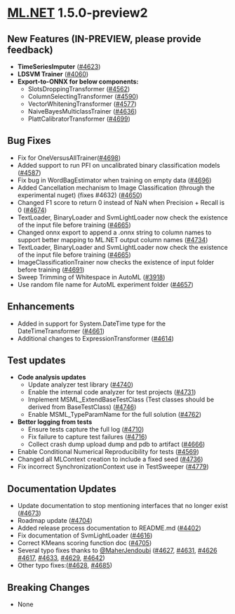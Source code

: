 # [ML.NET](http://dot.net/ml) 1.5.0-preview2

## **New Features (IN-PREVIEW, please provide feedback)**
- **TimeSeriesImputer** ([#4623](https://github.com/dotnet/machinelearning/pull/4623))
- **LDSVM Trainer** ([#4060](https://github.com/dotnet/machinelearning/pull/4060))
- **Export-to-ONNX for below components:**
    - SlotsDroppingTransformer ([#4562](https://github.com/dotnet/machinelearning/pull/4562))
    - ColumnSelectingTransformer ([#4590](https://github.com/dotnet/machinelearning/pull/4590))
    - VectorWhiteningTransformer ([#4577](https://github.com/dotnet/machinelearning/pull/4577))
    - NaiveBayesMulticlassTrainer ([#4636](https://github.com/dotnet/machinelearning/pull/4636))
  	- PlattCalibratorTransformer ([#4699](https://github.com/dotnet/machinelearning/pull/4699))

  
## **Bug Fixes**
- Fix for OneVersusAllTrainer([#4698](https://github.com/dotnet/machinelearning/pull/4698))
- Added support to run PFI on uncalibrated binary classification models ([#4587](https://github.com/dotnet/machinelearning/pull/4587))
- Fix bug in WordBagEstimator when training on empty data ([#4696](https://github.com/dotnet/machinelearning/pull/4696))
- Added Cancellation mechanism to Image Classification (through the experimental nuget) (fixes #4632) ([#4650](https://github.com/dotnet/machinelearning/pull/4650))
-	Changed F1 score to return 0 instead of NaN when Precision + Recall is 0 ([#4674](https://github.com/dotnet/machinelearning/pull/4674))
- TextLoader, BinaryLoader and SvmLightLoader now check the existence of the input file before training ([#4665](https://github.com/dotnet/machinelearning/pull/4665))
- Changed onnx export to append a .onnx string to column names to support better mapping to ML.NET output column names ([#4734](https://github.com/dotnet/machinelearning/pull/4734))
-	TextLoader, BinaryLoader and SvmLightLoader now check the existence of the input file before training ([#4665](https://github.com/dotnet/machinelearning/pull/4665))
- ImageClassificationTrainer now checks the existence of input folder before training ([#4691]( https://github.com/dotnet/machinelearning/pull/4691))
- Sweep Trimming of Whitespace in AutoML ([#3918](https://github.com/dotnet/machinelearning/pull/3918))
- Use random file name for AutoML experiment folder ([#4657](https://github.com/dotnet/machinelearning/pull/4657))


## **Enhancements**
- Added in support for System.DateTime type for the DateTimeTransformer ([#4661](https://github.com/dotnet/machinelearning/pull/4661))
- Additional changes to ExpressionTransformer ([#4614](https://github.com/dotnet/machinelearning/pull/4614))

## **Test updates**
- **Code analysis updates**
  - Update analyzer test library ([#4740](https://github.com/dotnet/machinelearning/pull/4740))
  - Enable the internal code analyzer for test projects ([#4731](https://github.com/dotnet/machinelearning/pull/4731))
  - Implement MSML_ExtendBaseTestClass (Test classes should be derived from BaseTestClass) ([#4746](https://github.com/dotnet/machinelearning/pull/4746))
  - Enable MSML_TypeParamName for the full solution ([#4762](https://github.com/dotnet/machinelearning/pull/4762))
- **Better logging from tests**
  - Ensure tests capture the full log ([#4710](https://github.com/dotnet/machinelearning/pull/4710))
  - Fix failure to capture test failures ([#4716](https://github.com/dotnet/machinelearning/pull/4716))
  - Collect crash dump upload dump and pdb to artifact ([#4666](https://github.com/dotnet/machinelearning/pull/4666))
- Enable Conditional Numerical Reproducibility for tests ([#4569](https://github.com/dotnet/machinelearning/pull/4569))
- Changed all MLContext creation to include a fixed seed ([#4736](https://github.com/dotnet/machinelearning/pull/4736))
- Fix incorrect SynchronizationContext use in TestSweeper ([#4779](https://github.com/dotnet/machinelearning/pull/4779))

## **Documentation Updates**
- Update documentation to stop mentioning interfaces that no longer exist ([#4673](https://github.com/dotnet/machinelearning/pull/4673))
- Roadmap update ([#4704](https://github.com/dotnet/machinelearning/pull/4704))
- Added release process documentation to README.md ([#4402](https://github.com/dotnet/machinelearning/pull/4402))
- Fix documentation of SvmLightLoader ([#4616](https://github.com/dotnet/machinelearning/pull/4616))
- Correct KMeans scoring function doc ([#4705](https://github.com/dotnet/machinelearning/pull/4705))
- Several typo fixes thanks to [@MaherJendoubi](https://github.com/MaherJendoubi) ([#4627](https://github.com/dotnet/machinelearning/pull/4627), [#4631](https://github.com/dotnet/machinelearning/pull/4631), [#4626](https://github.com/dotnet/machinelearning/pull/4626) [#4617](https://github.com/dotnet/machinelearning/pull/4617), [#4633](https://github.com/dotnet/machinelearning/pull/4633), [#4629](https://github.com/dotnet/machinelearning/pull/4629), [#4642](https://github.com/dotnet/machinelearning/pull/4642))
- Other typo fixes:([#4628](https://github.com/dotnet/machinelearning/pull/4628), [#4685](https://github.com/dotnet/machinelearning/pull/4685))

## **Breaking Changes**
- None





